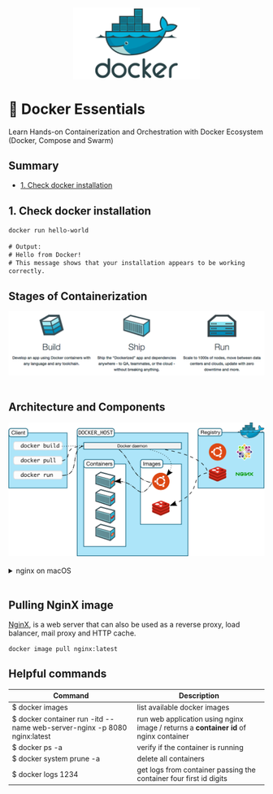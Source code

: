 <div align="center">
    <img alt="docker-logo" title="#docker-essentials" src=".github/images/docker-logo.png" width="250px" />
</div>

# :whale: Docker Essentials

Learn Hands-on Containerization and Orchestration with Docker Ecosystem (Docker, Compose and Swarm)

## Summary

- [1. Check docker installation](#1-check-docker-installation)

## 1. Check docker installation

```shell
docker run hello-world

# Output:
# Hello from Docker!
# This message shows that your installation appears to be working correctly.
```

## Stages of Containerization

<div>
    <img alt="docker-logo" title="#docker-essentials" src=".github/images/stages-of-containerization.png" width="700px" />
</div>

<br>

## Architecture and Components

<div>
    <img alt="docker-logo" title="#docker-essentials" src=".github/images/architecture-and-components.svg" width="700px" />
</div>

<br>

<details>
<summary>
nginx on macOS
</summary>

> [Installing Nginx in Mac OS](https://medium.com/@ThomasTan/installing-nginx-in-mac-os-x-maverick-with-homebrew-d8867b7e8a5a)

### Installing

```shell
brew install nginx
```

### Running

```shell
sudo nginx
```

### Stoping

```shell
sudo nginx -s stop
```

</details>

<br>

## Pulling NginX image

[NginX](https://nginx.org/en/), is a web server that can also be used as a reverse proxy, load balancer, mail proxy and HTTP cache.

```shell
docker image pull nginx:latest
```

## Helpful commands

<table>
	<theader>
		<th>Command</th>
		<th>Description</th>
	</theader>
	<tbody>
		<tr>
			<td> $ docker images </td>
			<td> list available docker images </td>
		</tr>
		<tr>
			<td> $ docker container run -itd --name web-server-nginx -p 8080 nginx:latest </td>
			<td> run web application using nginx image / returns a <strong>container id</strong> of nginx container </td>
		</tr>
		<tr>
			<td> $ docker ps -a </td>
			<td> verify if the container is running </td>
		</tr>
		<tr>
			<td> $ docker system prune -a </td>
			<td> delete all containers </td>
		</tr>
		<tr>
			<td> $ docker logs 1234 </td>
			<td> get logs from container passing the container four first id digits </td>
		</tr>
	</tbody>
</table>

<br>